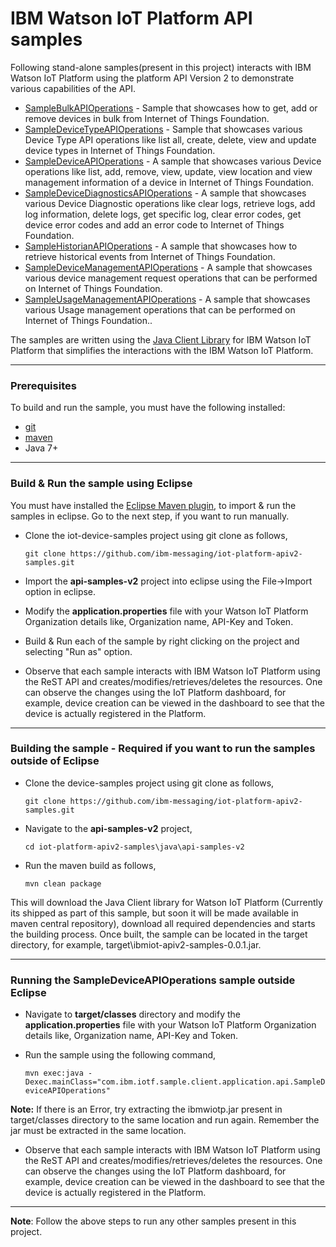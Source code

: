 IBM Watson IoT Platform API samples
============================================

Following stand-alone samples(present in this project) interacts with IBM Watson IoT Platform using the platform API Version 2 to demonstrate various capabilities of the API.

* [SampleBulkAPIOperations](https://github.com/ibm-messaging/iot-platform-apiv2-samples/tree/master/java/api-samples-v2/src/main/java/com/ibm/iotf/sample/client/application/api/SampleBulkAPIOperations.java) - Sample that showcases how to get, add or remove devices in bulk from Internet of Things Foundation.
* [SampleDeviceTypeAPIOperations](https://github.com/ibm-messaging/iot-platform-apiv2-samples/tree/master/java/api-samples-v2/src/main/java/com/ibm/iotf/sample/client/application/api/SampleDeviceTypeAPIOperations.java) - Sample that showcases various Device Type API operations like list all, create, delete, view and update device types in Internet of Things Foundation.
* [SampleDeviceAPIOperations](https://github.com/ibm-messaging/iot-platform-apiv2-samples/tree/master/java/api-samples-v2/src/main/java/com/ibm/iotf/sample/client/application/api/SampleDeviceAPIOperations.java) - A sample that showcases various Device operations like list, add, remove, view, update, view location and view management information of a device in Internet of Things Foundation.
* [SampleDeviceDiagnosticsAPIOperations](https://github.com/ibm-messaging/iot-platform-apiv2-samples/tree/master/java/api-samples-v2/src/main/java/com/ibm/iotf/sample/client/application/api/SampleDeviceDiagnosticsAPIOperations.java) - A sample that showcases various Device Diagnostic operations like clear logs, retrieve logs, add log information, delete logs, get specific log, clear error codes, get device error codes and add an error code to Internet of Things Foundation.
* [SampleHistorianAPIOperations](https://github.com/ibm-messaging/iot-platform-apiv2-samples/tree/master/java/api-samples-v2/src/main/java/com/ibm/iotf/sample/client/application/api/SampleHistorianAPIOperations.java) - A sample that showcases how to retrieve historical events from Internet of Things Foundation.
* [SampleDeviceManagementAPIOperations](https://github.com/ibm-messaging/iot-platform-apiv2-samples/tree/master/java/api-samples-v2/src/main/java/com/ibm/iotf/sample/client/application/api/SampleDeviceManagementAPIOperations.java) - A sample that showcases various device management request operations that can be performed on Internet of Things Foundation.
* [SampleUsageManagementAPIOperations](https://github.com/ibm-messaging/iot-platform-apiv2-samples/tree/master/java/api-samples-v2/src/main/java/com/ibm/iotf/sample/client/application/api/SampleUsageManagementAPIOperations.java) - A sample that showcases various Usage management operations that can be performed on Internet of Things Foundation..

The samples are written using the [Java Client Library](https://github.com/ibm-messaging/iot-java) for IBM Watson IoT Platform that simplifies the interactions with the IBM Watson IoT Platform.

----

### Prerequisites
To build and run the sample, you must have the following installed:

* [git](https://git-scm.com/)
* [maven](https://maven.apache.org/download.cgi)
* Java 7+

----

### Build & Run the sample using Eclipse

You must have installed the [Eclipse Maven plugin](http://www.eclipse.org/m2e/), to import & run the samples in eclipse. Go to the next step, if you want to run manually.

* Clone the iot-device-samples project using git clone as follows,

    `git clone https://github.com/ibm-messaging/iot-platform-apiv2-samples.git`
    
* Import the **api-samples-v2** project into eclipse using the File->Import option in eclipse.

* Modify the **application.properties** file with your Watson IoT Platform Organization details like, Organization name, API-Key and Token.

* Build & Run each of the sample by right clicking on the project and selecting "Run as" option.

* Observe that each sample interacts with IBM Watson IoT Platform using the ReST API and creates/modifies/retrieves/deletes the resources. One can observe the changes using the IoT Platform dashboard, for example, device creation can be viewed in the dashboard to see that the device is actually registered in the Platform.

----

### Building the sample - Required if you want to run the samples outside of Eclipse

* Clone the device-samples project using git clone as follows,
   
    `git clone https://github.com/ibm-messaging/iot-platform-apiv2-samples.git`
    
* Navigate to the **api-samples-v2** project, 

    `cd iot-platform-apiv2-samples\java\api-samples-v2`
    
* Run the maven build as follows,

    `mvn clean package`
    
This will download the Java Client library for Watson IoT Platform (Currently its shipped as part of this sample, but soon it will be made available in maven central repository), download all required dependencies and starts the building process. Once built, the sample can be located in the target directory, for example, target\ibmiot-apiv2-samples-0.0.1.jar.

----

### Running the SampleDeviceAPIOperations sample outside Eclipse

* Navigate to **target/classes** directory and modify the **application.properties** file with your Watson IoT Platform Organization details like, Organization name, API-Key and Token.

* Run the sample using the following command,

    `mvn exec:java -Dexec.mainClass="com.ibm.iotf.sample.client.application.api.SampleDeviceAPIOperations"`

**Note:** If there is an Error, try extracting the ibmwiotp.jar present in target/classes directory to the same location and run again. Remember the jar must be extracted in the same location. 

* Observe that each sample interacts with IBM Watson IoT Platform using the ReST API and creates/modifies/retrieves/deletes the resources. One can observe the changes using the IoT Platform dashboard, for example, device creation can be viewed in the dashboard to see that the device is actually registered in the Platform.

----

**Note**: Follow the above steps to run any other samples present in this project.
